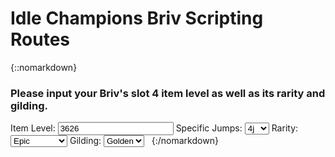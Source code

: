 # Idle Champions Briv Scripting Routes

{::nomarkdown}
<span class="routes">
	<span class="routesRow">
		<span class="routesDesc">
			<h3 id="input">Please input your Briv's slot 4 item level as well as its rarity and gilding.</h3>
		</span>
	</span>
	<span class="routesRow">
		<span class="routesCol1">
			<label for="ilvl">Item Level:</label>
		</span>
		<span class="routesCol2">
			<input type="number" name="ilvl" id="ilvl" value="3626">
		</span>
		<span class="routesCol3">
			<label for="presets">Specific Jumps:</label>
		</span>
		<span class="routesCol4">
			<select name="presets" id="presets">
			<option value="1j">1j</option>
			<option value="2j">2j</option>
			<option value="3j">3j</option>
			<option value="4j" selected>4j</option>
			<option value="5j">5j</option>
			<option value="6j">6j</option>
			<option value="7j">7j</option>
			<option value="8j">8j</option>
			<option value="9j">9j</option>
			<option value="11j">11j</option>
			</select>
		</span>
	</span>
	<span class="routesRow">
		<span class="routesCol1">
			<label for="rarity">Rarity:</label>
		</span>
		<span class="routesCol2">
			<select name="rarity" id="rarity">
			<option value="common">Common</option>
			<option value="uncommon">Uncommon</option>
			<option value="rare">Rare</option>
			<option value="epic" selected>Epic</option>
			</select>
		</span>
	</span>
	<span class="routesRow">
		<span class="routesCol1">
			<label for="gilding">Gilding:</label>
		</span>
		<span class="routesCol2">
			<select name="gilding" id="gilding">
			<option value="none">None</option>
			<option value="shiny">Shiny</option>
			<option value="golden" selected>Golden</option>
			</select>
		</span>
	</span>
	<span class="routesWrapper" id="wrapper">
		&nbsp;
	</span>
</span>
{:/nomarkdown}